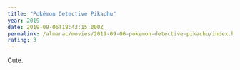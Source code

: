 ```yaml
---
title: "Pokémon Detective Pikachu"
year: 2019
date: 2019-09-06T18:43:15.000Z
permalink: /almanac/movies/2019-09-06-pokemon-detective-pikachu/index.html
rating: 3
---
```


Cute.